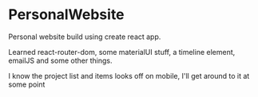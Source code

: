 # PersonalWebsite

Personal website build using create react app. 

Learned react-router-dom, some materialUI stuff, a timeline element, emailJS and some other things.

I know the project list and items looks off on mobile, I'll get around to it at some point
